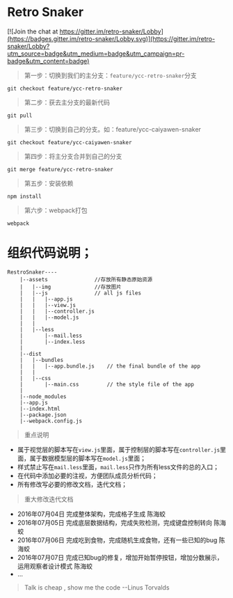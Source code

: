 # Retro Snaker

[![Join the chat at https://gitter.im/retro-snaker/Lobby](https://badges.gitter.im/retro-snaker/Lobby.svg)](https://gitter.im/retro-snaker/Lobby?utm_source=badge&utm_medium=badge&utm_campaign=pr-badge&utm_content=badge)

> 第一步：切换到我们的主分支：`feature/ycc-retro-snaker`分支

    git checkout feature/ycc-retro-snaker

> 第二步：获去主分支的最新代码

    git pull 

> 第三步：切换到自己的分支。如：feature/ycc-caiyawen-snaker

    git checkout feature/ycc-caiyawen-snaker

> 第四步：将主分支合并到自己的分支

    git merge feature/ycc-retro-snaker

> 第五步：安装依赖

    npm install

> 第六步：webpack打包

    webpack

# 组织代码说明；
    
    RestroSnaker----
        |--assets               //存放所有静态原始资源
        |   |--img              //存放图片
        |   |--js               // all js files
        |   |   |--app.js       
        |   |   |--view.js
        |   |   |--controller.js
        |   |   |--model.js
        |   |
        |   |--less
        |       |--mail.less
        |       |--index.less
        |   
        |--dist
        |   |--bundles
        |   |   |--app.bundle.js    // the final bundle of the app
        |   |
        |   |--css
        |       |--main.css         // the style file of the app
        |   
        |--node_modules
        |--app.js
        |--index.html
        |--package.json
        |--webpack.config.js
        


> 重点说明

- 属于视觉层的脚本写在`view.js`里面，属于控制层的脚本写在`controller.js`里面，属于数据模型层的脚本写在`model.js`里面；
- 样式禁止写在`mail.less`里面，`mail.less`只作为所有less文件的总的入口；
- 在代码中添加必要的注视，方便团队成员分析代码；
- 所有修改写必要的修改文档，迭代文档；

> 重大修改迭代文档

- 2016年07月04日  完成整体架构，完成格子生成  陈海蛟
- 2016年07月05日  完成底层数据结构，完成失败检测，完成键盘控制转向  陈海蛟
- 2016年07月06日  完成吃到食物，完成随机生成食物，还有一些已知的bug  陈海蛟
- 2016年07月07日  完成已知bug的修复，增加开始暂停按钮，增加分数展示，运用观察者设计模式  陈海蛟
- ...

> Talk is cheap , show me the code --Linus Torvalds
